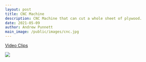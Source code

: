 ```yaml
---
layout: post
title: CNC Machine
description: CNC Machine that can cut a whole sheet of plywood.
date: 2021-05-09
author: Andrew Punnett
main_image: /public/images/cnc.jpg
---
```


[Video Clips](https://photos.google.com/share/AF1QipNp_CEmOZ2spFMpFChm2mFFHx6_brAo4Vp_vp5KFudlOO5es6tNDg8nfkbLKUGEkA/photo/AF1QipOsoQcS-b22yttztRGSVtVMDU2xRgtDIr41Uh7M?key=NVh5a1VxWWl2RnM1TDhjS2RQV05mdktlMUU0aGhB)

![](/public/images/cnc.jpg)
